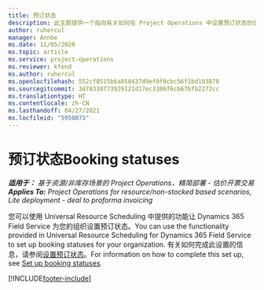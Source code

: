 ```yaml
---
title: 预订状态
description: 此主题提供一个指向有关如何在 Project Operations 中设置预订状态的信息的链接。
author: ruhercul
manager: Annbe
ms.date: 11/05/2020
ms.topic: article
ms.service: project-operations
ms.reviewer: kfend
ms.author: ruhercul
ms.openlocfilehash: 552cf8515b6a858437d9ef0f0cbc56f1bd103878
ms.sourcegitcommit: 3d78338773929121d17ec3386f6cb67bfb2272cc
ms.translationtype: HT
ms.contentlocale: zh-CN
ms.lasthandoff: 04/27/2021
ms.locfileid: "5950073"
---
```

# <a name="booking-statuses"></a><span data-ttu-id="8fc9c-103">预订状态</span><span class="sxs-lookup"><span data-stu-id="8fc9c-103">Booking statuses</span></span>

<span data-ttu-id="8fc9c-104">_**适用于：** 基于资源/非库存场景的 Project Operations，精简部署 - 估价开票交易_</span><span class="sxs-lookup"><span data-stu-id="8fc9c-104">_**Applies To:** Project Operations for resource/non-stocked based scenarios, Lite deployment - deal to proforma invoicing_</span></span>

<span data-ttu-id="8fc9c-105">您可以使用 Universal Resource Scheduling 中提供的功能让 Dynamics 365 Field Service 为您的组织设置预订状态。</span><span class="sxs-lookup"><span data-stu-id="8fc9c-105">You can use the functionality provided in Universal Resource Scheduling for Dynamics 365 Field Service to set up booking statuses for your organization.</span></span> <span data-ttu-id="8fc9c-106">有关如何完成此设置的信息，请参阅[设置预订状态](/dynamics365/field-service/set-up-booking-statuses)。</span><span class="sxs-lookup"><span data-stu-id="8fc9c-106">For information on how to complete this set up, see [Set up booking statuses](/dynamics365/field-service/set-up-booking-statuses).</span></span>


[!INCLUDE[footer-include](../includes/footer-banner.md)]